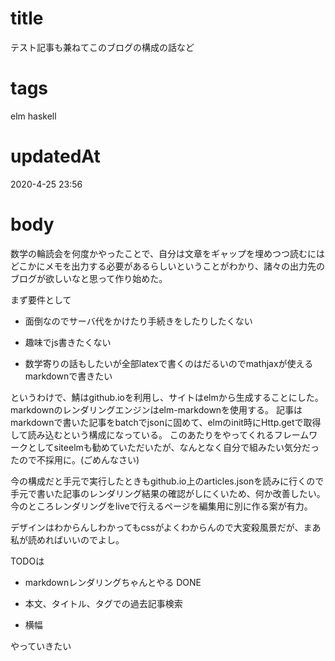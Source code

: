 # title
テスト記事も兼ねてこのブログの構成の話など

# tags
elm haskell

# updatedAt
2020-4-25 23:56

# body
数学の輪読会を何度かやったことで、自分は文章をギャップを埋めつつ読むにはどこかにメモを出力する必要があるらしいということがわかり、諸々の出力先のブログが欲しいなと思って作り始めた。

まず要件として

- 面倒なのでサーバ代をかけたり手続きをしたりしたくない

- 趣味でjs書きたくない

- 数学寄りの話もしたいが全部latexで書くのはだるいのでmathjaxが使えるmarkdownで書きたい

というわけで、鯖はgithub.ioを利用し、サイトはelmから生成することにした。markdownのレンダリングエンジンはelm-markdownを使用する。
記事はmarkdownで書いた記事をbatchでjsonに固めて、elmのinit時にHttp.getで取得して読み込むという構成になっている。
このあたりをやってくれるフレームワークとしてsiteelmも勧めていただいたが、なんとなく自分で組みたい気分だったので不採用に。(ごめんなさい)

今の構成だと手元で実行したときもgithub.io上のarticles.jsonを読みに行くので手元で書いた記事のレンダリング結果の確認がしにくいため、何か改善したい。
今のところレンダリングをliveで行えるページを編集用に別に作る案が有力。

デザインはわからんしわかってもcssがよくわからんので大変殺風景だが、まあ私が読めればいいのでよし。

TODOは

- markdownレンダリングちゃんとやる DONE

- 本文、タイトル、タグでの過去記事検索

- 横幅

やっていきたい
